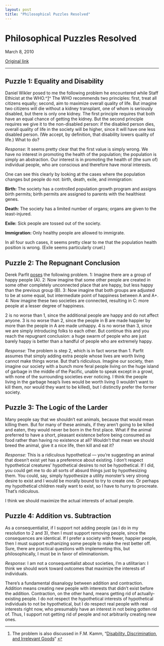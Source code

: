 ```yaml
---
layout: post
title: "Philosophical Puzzles Resolved"
---
```

Philosophical Puzzles Resolved
==============================

March 8, 2010

[Original link](http://www.aaronsw.com/weblog/unpuzzled)

* * * * *

Puzzle 1: Equality and Disability
---------------------------------

Daniel Wikler posed to me the following problem he encountered while
Staff Ethicist at the WHO.^[1](#fn:fn1)^ The WHO recommends two
principles: first, treat all citizens equally; second, aim to maximize
overall quality of life. But imagine two citizens will die without a
kidney transplant, one of whom is seriously disabled, but there is only
one kidney. The first principle requires that both have an equal chance
of getting the kidney. But the second principle requires we give it to
the non-disabled person: if the disabled person dies, overall quality of
life in the society will be higher, since it will have one less disabled
person. (We accept, by definition, that disability lowers quality of
life.) What to do?

*Response:* It seems pretty clear that the first value is simply wrong.
We have no interest in promoting the health of the population; the
population is simply an abstraction. Our interest is in promoting the
health of (the sum of) individual people, who are conscious and
therefore have moral interests.

One can see this clearly by looking at the cases where the population
changes but people do not: birth, death, exile, and immigration:

**Birth:** The society has a controlled population growth program and
assigns birth permits; birth permits are assigned to parents with the
healthiest genes.

**Death:** The society has a limited number of organs; organs are given
to the least-injured.

**Exile:** Sick people are tossed out of the society.

**Immigration:** Only healthy people are allowed to immigrate.

In all four such cases, it seems pretty clear to me that the population
health position is wrong. (Exile seems particularly cruel.)

Puzzle 2: The Repugnant Conclusion
----------------------------------

Derek Parfit [poses](http://en.wikipedia.org/wiki/Mere_addition_paradox)
the following problem. 1: Imagine there are a group of happy people (A).
2: Now imagine that some other people are created in some other
completely unconnected place that are happy, but less happy than the
previous group (B). 3: Now imagine that both groups are adjusted to be
at some equal, but intermediate point of happiness between A and A+. 4:
Now imagine these two societies are connected, resulting in C: more
people at a lesser degree of happiness.

2 is no worse than 1, since the additional people are happy and do not
affect anyone. 3 is no worse than 2, since the people in B are made
happier by more than the people in A are made unhappy. 4 is no worse
than 3, since we are simply introducing folks to each other. But
continue this and you reach the repugnant conclusion: a huge swarm of
people who are just barely happy is better than a handful of people who
are extremely happy.

*Response:* The problem is step 2, which is in fact worse than 1. Parfit
assumes that simply adding extra people whose lives are worth living
cannot make things worse. But that’s ridiculous. Imagine our society,
then imagine our society with a bunch more feral people living on the
huge island of garbage in the middle of the Pacific, unable to speak
except in a growl, with none of the surrounding societies ever noticing.
I think the people living in the garbage heap’s lives would be worth
living (I wouldn’t want to kill them, nor would they want to be killed),
but I distinctly prefer the former society.

Puzzle 3: The Logic of the Larder
---------------------------------

Many people say that we shouldn’t eat animals, because that would mean
killing them. But for many of these animals, if they aren’t going to be
killed and eaten, they would never be born in the first place. What if
the animal preferred to have a short, pleasant existence before being
consumed as food rather than having no existence at all? Wouldn’t that
mean we should breed the animal, give it a nice life, then kill and eat
it?

*Response:* This is a ridiculous hypothetical — you’re suggesting an
animal that doesn’t exist yet has a preference about existing. I don’t
respect hypothetical creatures’ hypothetical desires to not be
hypothetical. If I did, you could get me to do all sorts of absurd
things just by hypothesizing them. You could, say, simply hypothesize a
utility monster’s very strong desire to exist and I would be morally
bound to try to create one. Or perhaps my hypothetical children really
want to exist, so I have to hurry to procreate. That’s ridiculous.

I think we should maximize the actual interests of actual people.

Puzzle 4: Addition vs. Subtraction
----------------------------------

As a consequentialist, if I support not adding people (as I do in my
resolution to 2 and 3), then I must support removing people, since the
consequences are identical. If I prefer a society with fewer, happier
people, then I must support euthanizing some people to make the rest
better off. Sure, there are practical questions with implementing this,
but philosophically, I must be in favor of eliminationism.

*Response:* I am not a consequentialist about societies, I’m a
utilitarian: I think we should work toward outcomes that maximize the
interests of individuals.

There’s a fundamental disanalogy between addition and contraction.
Addition means creating new people with interests that didn’t exist
before the addition. Contraction, on the other hand, means getting rid
of actually-existing people. I do not respect the hypothetical interests
of hypothetical individuals to not be hypothetical, but I do respect
real people with real interests right now, who presumably have an
interest in not being gotten rid of. Thus, I support not getting rid of
people and not arbitrarily creating new ones.

* * * * *

1.  The problem is also discussed in F.M. Kamm, “[Disability,
    Discrimination, and Irrelevant
    Goods](http://scholar.google.com/scholar?cluster=8494272529527506736)“ [↩](#fnref:fn1)


